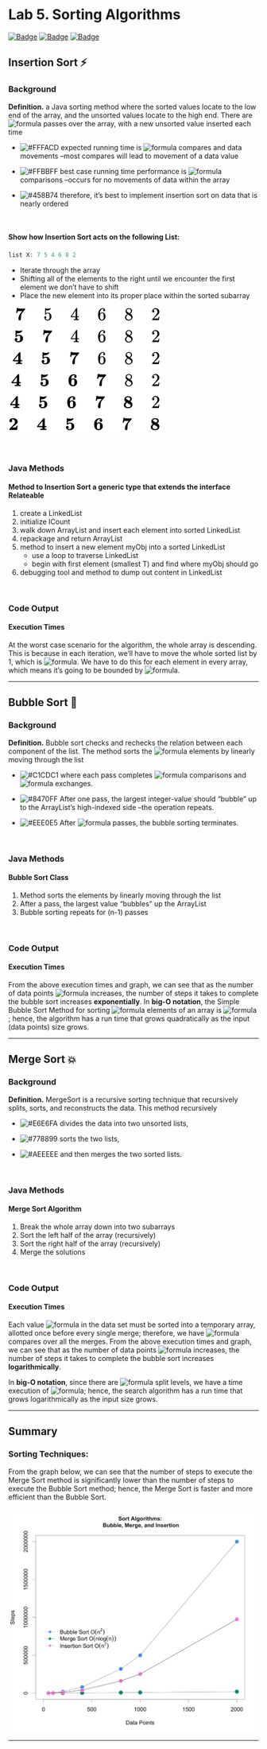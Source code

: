 Lab 5. Sorting Algorithms 
================

[![Badge](https://79e2hdgqbf59.runkit.sh)](https://git.io/gradientbadge)
[![Badge](https://pcylahiqejai.runkit.sh)](https://git.io/gradientbadge)
[![Badge](https://u7qa58vvcots.runkit.sh)](https://git.io/gradientbadge)

## Insertion Sort :zap:

### Background

**Definition.** a Java sorting method where the sorted values locate to
the low end of the array, and the unsorted values locate to the high
end. There are
![formula](https://render.githubusercontent.com/render/math?math=n-1)
passes over the array, with a new unsorted value inserted each time

  - ![\#FFFACD](https://placehold.it/15/FFFACD?text=+) expected running
    time is
    ![formula](https://render.githubusercontent.com/render/math?math=O\(n%5E2\))
    compares and data movements –most compares will lead to movement of
    a data value

  - ![\#FFBBFF](https://placehold.it/15/FFBBFF?text=+) best case running
    time performance is
    ![formula](https://render.githubusercontent.com/render/math?math=O\(n\))
    comparisons –occurs for no movements of data within the array

  - ![\#458B74](https://placehold.it/15/458B74?text=+) therefore, it’s
    best to implement insertion sort on data that is nearly ordered

 

#### Show how Insertion Sort acts on the following List:

``` java
list X: 7 5 4 6 8 2
```

  - Iterate through the array
  - Shifting all of the elements to the right until we encounter the
    first element we don’t have to shift
  - Place the new element into its proper place within the sorted
    subarray
    

![](equation.svg)

 

### Java Methods

#### Method to Insertion Sort a generic type that extends the interface Relateable

1.  create a LinkedList
2.  initialize ICount
3.  walk down ArrayList and insert each element into sorted LinkedList
4.  repackage and return ArrayList
5.  method to insert a new element myObj into a sorted LinkedList
      - use a loop to traverse LinkedList
      - begin with first element (smallest T) and find where myObj
        should go
6.  debugging tool and method to dump out content in LinkedList

 

### Code Output

#### Execution Times

At the worst case scenario for the algorithm, the whole array is
descending. This is because in each iteration, we’ll have to move the
whole sorted list by 1, which is
![formula](https://render.githubusercontent.com/render/math?math=O\(n\)).
We have to do this for each element in every array, which means it’s
going to be bounded by
![formula](https://render.githubusercontent.com/render/math?math=O\(n%5E2\)).

-----

## Bubble Sort :thought_balloon:

### Background

**Definition.** Bubble sort checks and rechecks the relation between
each component of the list. The method sorts the
![formula](https://render.githubusercontent.com/render/math?math=n)
elements by linearly moving through the list

  - ![\#C1CDC1](https://placehold.it/15/C1CDC1?text=+) where each pass
    completes
    ![formula](https://render.githubusercontent.com/render/math?math=n-1)
    comparisons and
    ![formula](https://render.githubusercontent.com/render/math?math=n-1)
    exchanges.

  - ![\#8470FF](https://placehold.it/15/8470FF?text=+) After one pass,
    the largest integer-value should “bubble” up to the ArrayList’s
    high-indexed side –the operation repeats.

  - ![\#EEE0E5](https://placehold.it/15/EEE0E5?text=+) After
    ![formula](https://render.githubusercontent.com/render/math?math=n-1)
    passes, the bubble sorting terminates.

 

### Java Methods

#### Bubble Sort Class

1.  Method sorts the elements by linearly moving through the list
2.  After a pass, the largest value “bubbles” up the ArrayList
3.  Bubble sorting repeats for (n-1) passes

 

### Code Output

#### Execution Times

From the above execution times and graph, we can see that as the number
of data points
![formula](https://render.githubusercontent.com/render/math?math=n)
increases, the number of steps it takes to complete the bubble sort
increases **exponentially**. In **big-O notation**, the Simple Bubble
Sort Method for sorting
![formula](https://render.githubusercontent.com/render/math?math=n)
elements of an array is
![formula](https://render.githubusercontent.com/render/math?math=O\(n%5E2\));
hence, the algorithm has a run time that grows quadratically as the
input (data points) size grows.

-----

## Merge Sort :collision:

### Background

**Definition.** MergeSort is a recursive sorting technique that
recursively splits, sorts, and reconstructs the data. This method
recursively

  - ![\#E6E6FA](https://placehold.it/15/E6E6FA?text=+) divides the data
    into two unsorted lists,

  - ![\#778899](https://placehold.it/15/778899?text=+) sorts the two
    lists,

  - ![\#AEEEEE](https://placehold.it/15/AEEEEE?text=+) and then merges
    the two sorted lists.

 

### Java Methods

#### Merge Sort Algorithm

1.  Break the whole array down into two subarrays
2.  Sort the left half of the array (recursively)
3.  Sort the right half of the array (recursively)
4.  Merge the solutions

 

### Code Output

#### Execution Times

Each value
![formula](https://render.githubusercontent.com/render/math?math=n) in
the data set must be sorted into a temporary array, allotted once before
every single merge; therefore, we have
![formula](https://render.githubusercontent.com/render/math?math=n)
compares over all the merges. From the above execution times and graph,
we can see that as the number of data points
![formula](https://render.githubusercontent.com/render/math?math=n)
increases, the number of steps it takes to complete the bubble sort
increases **logarithmically**.

In **big-O notation**, since there are
![formula](https://render.githubusercontent.com/render/math?math=log%202n)
split levels, we have a time execution of
![formula](https://render.githubusercontent.com/render/math?math=O\(nlog%7Bn%7D\));
hence, the search algorithm has a run time that grows logarithmically as
the input size grows.

-----


## Summary

### Sorting Techniques:

From the graph below, we can see that the number of steps to execute the
Merge Sort method is significantly lower than the number of steps to
execute the Bubble Sort method; hence, the Merge Sort is faster and more
efficient than the Bubble Sort.

<img src="plot.jpg" width="600" style="display: block; margin: auto;" />

-----


